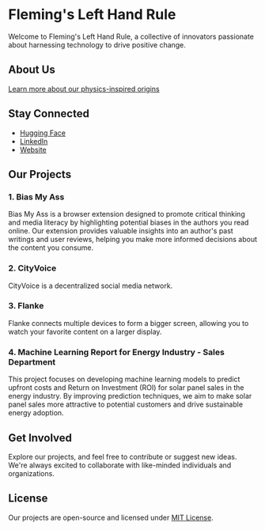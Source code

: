**Fleming's Left Hand Rule**
===========================

Welcome to Fleming's Left Hand Rule, a collective of innovators passionate about harnessing technology to drive positive change.

**About Us**
------------

[Learn more about our physics-inspired origins](https://github.com/flemingslefthandrule/.github/blob/main/profile/physics.md)

**Stay Connected**
-----------------

* [Hugging Face](https://huggingface.co/flemingslefthandrule)
* [LinkedIn](https://www.linkedin.com/company/flemingslefthandrule)
* [Website](https://www.flemingslefthandrule.github.io)

**Our Projects**
---------------

### 1. Bias My Ass

Bias My Ass is a browser extension designed to promote critical thinking and media literacy by highlighting potential biases in the authors you read online. Our extension provides valuable insights into an author's past writings and user reviews, helping you make more informed decisions about the content you consume.

### 2. CityVoice

CityVoice is a decentralized social media network.

### 3. Flanke

Flanke connects multiple devices to form a bigger screen, allowing you to watch your favorite content on a larger display.

### 4. Machine Learning Report for Energy Industry - Sales Department

This project focuses on developing machine learning models to predict upfront costs and Return on Investment (ROI) for solar panel sales in the energy industry. By improving prediction techniques, we aim to make solar panel sales more attractive to potential customers and drive sustainable energy adoption.

**Get Involved**
----------------

Explore our projects, and feel free to contribute or suggest new ideas. We're always excited to collaborate with like-minded individuals and organizations.

**License**
----------

Our projects are open-source and licensed under [MIT License](https://github.com/flemingslefthandrule/.github/blob/main/license.md).
